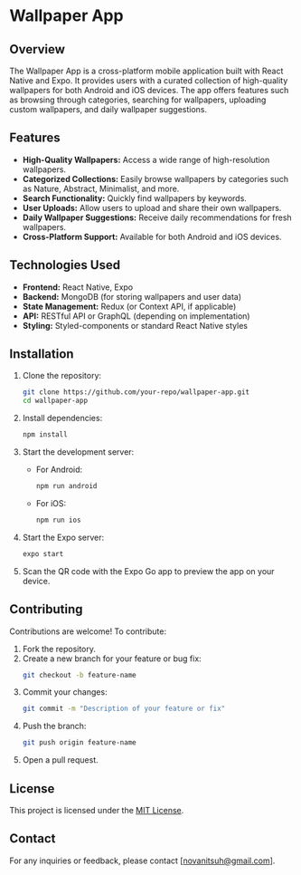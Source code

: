 # Wallpaper App

## Overview
The Wallpaper App is a cross-platform mobile application built with React Native and Expo. It provides users with a curated collection of high-quality wallpapers for both Android and iOS devices. The app offers features such as browsing through categories, searching for wallpapers, uploading custom wallpapers, and daily wallpaper suggestions.

## Features
- **High-Quality Wallpapers:** Access a wide range of high-resolution wallpapers.
- **Categorized Collections:** Easily browse wallpapers by categories such as Nature, Abstract, Minimalist, and more.
- **Search Functionality:** Quickly find wallpapers by keywords.
- **User Uploads:** Allow users to upload and share their own wallpapers.
- **Daily Wallpaper Suggestions:** Receive daily recommendations for fresh wallpapers.
- **Cross-Platform Support:** Available for both Android and iOS devices.

## Technologies Used
- **Frontend:** React Native, Expo
- **Backend:** MongoDB (for storing wallpapers and user data)
- **State Management:** Redux (or Context API, if applicable)
- **API:** RESTful API or GraphQL (depending on implementation)
- **Styling:** Styled-components or standard React Native styles

## Installation
1. Clone the repository:
   ```bash
   git clone https://github.com/your-repo/wallpaper-app.git
   cd wallpaper-app
   ```

2. Install dependencies:
   ```bash
   npm install
   ```

3. Start the development server:
   - For Android:
     ```bash
     npm run android
     ```
   - For iOS:
     ```bash
     npm run ios
     ```

4. Start the Expo server:
   ```bash
   expo start
   ```

5. Scan the QR code with the Expo Go app to preview the app on your device.

## Contributing
Contributions are welcome! To contribute:
1. Fork the repository.
2. Create a new branch for your feature or bug fix:
   ```bash
   git checkout -b feature-name
   ```
3. Commit your changes:
   ```bash
   git commit -m "Description of your feature or fix"
   ```
4. Push the branch:
   ```bash
   git push origin feature-name
   ```
5. Open a pull request.

## License
This project is licensed under the [MIT License](LICENSE).

## Contact
For any inquiries or feedback, please contact [novanitsuh@gmail.com].

